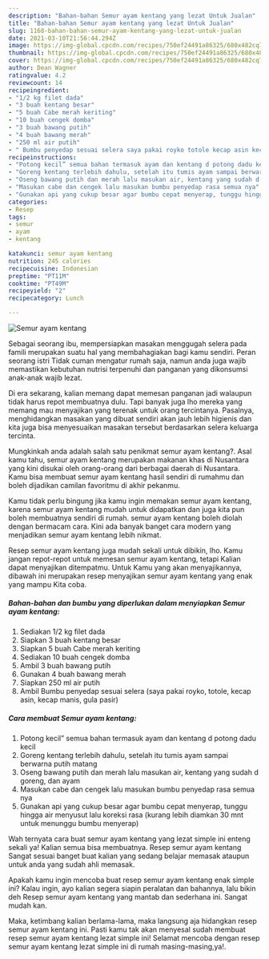 ```yaml
---
description: "Bahan-bahan Semur ayam kentang yang lezat Untuk Jualan"
title: "Bahan-bahan Semur ayam kentang yang lezat Untuk Jualan"
slug: 1168-bahan-bahan-semur-ayam-kentang-yang-lezat-untuk-jualan
date: 2021-03-10T21:56:44.294Z
image: https://img-global.cpcdn.com/recipes/750ef24491a86325/680x482cq70/semur-ayam-kentang-foto-resep-utama.jpg
thumbnail: https://img-global.cpcdn.com/recipes/750ef24491a86325/680x482cq70/semur-ayam-kentang-foto-resep-utama.jpg
cover: https://img-global.cpcdn.com/recipes/750ef24491a86325/680x482cq70/semur-ayam-kentang-foto-resep-utama.jpg
author: Dean Wagner
ratingvalue: 4.2
reviewcount: 14
recipeingredient:
- "1/2 kg filet dada"
- "3 buah kentang besar"
- "5 buah Cabe merah keriting"
- "10 buah cengek domba"
- "3 buah bawang putih"
- "4 buah bawang merah"
- "250 ml air putih"
- " Bumbu penyedap sesuai selera saya pakai royko totole kecap asin kecap manis gula pasir"
recipeinstructions:
- "Potong kecil” semua bahan termasuk ayam dan kentang d potong dadu kecil"
- "Goreng kentang terlebih dahulu, setelah itu tumis ayam sampai berwarna putih matang"
- "Oseng bawang putih dan merah lalu masukan air, kentang yang sudah d goreng, dan ayam"
- "Masukan cabe dan cengek lalu masukan bumbu penyedap rasa semua nya"
- "Gunakan api yang cukup besar agar bumbu cepat menyerap, tunggu hingga air menyusut lalu koreksi rasa (kurang lebih diamkan 30 mnt untuk menunggu bumbu menyerap)"
categories:
- Resep
tags:
- semur
- ayam
- kentang

katakunci: semur ayam kentang 
nutrition: 245 calories
recipecuisine: Indonesian
preptime: "PT11M"
cooktime: "PT49M"
recipeyield: "2"
recipecategory: Lunch

---
```



![Semur ayam kentang](https://img-global.cpcdn.com/recipes/750ef24491a86325/680x482cq70/semur-ayam-kentang-foto-resep-utama.jpg)

Sebagai seorang ibu, mempersiapkan masakan menggugah selera pada famili merupakan suatu hal yang membahagiakan bagi kamu sendiri. Peran seorang istri Tidak cuman mengatur rumah saja, namun anda juga wajib memastikan kebutuhan nutrisi terpenuhi dan panganan yang dikonsumsi anak-anak wajib lezat.

Di era  sekarang, kalian memang dapat memesan panganan jadi walaupun tidak harus repot membuatnya dulu. Tapi banyak juga lho mereka yang memang mau menyajikan yang terenak untuk orang tercintanya. Pasalnya, menghidangkan masakan yang dibuat sendiri akan jauh lebih higienis dan kita juga bisa menyesuaikan masakan tersebut berdasarkan selera keluarga tercinta. 



Mungkinkah anda adalah salah satu penikmat semur ayam kentang?. Asal kamu tahu, semur ayam kentang merupakan makanan khas di Nusantara yang kini disukai oleh orang-orang dari berbagai daerah di Nusantara. Kamu bisa membuat semur ayam kentang hasil sendiri di rumahmu dan boleh dijadikan camilan favoritmu di akhir pekanmu.

Kamu tidak perlu bingung jika kamu ingin memakan semur ayam kentang, karena semur ayam kentang mudah untuk didapatkan dan juga kita pun boleh membuatnya sendiri di rumah. semur ayam kentang boleh diolah dengan bermacam cara. Kini ada banyak banget cara modern yang menjadikan semur ayam kentang lebih nikmat.

Resep semur ayam kentang juga mudah sekali untuk dibikin, lho. Kamu jangan repot-repot untuk memesan semur ayam kentang, tetapi Kalian dapat menyajikan ditempatmu. Untuk Kamu yang akan menyajikannya, dibawah ini merupakan resep menyajikan semur ayam kentang yang enak yang mampu Kita coba.

<!--inarticleads1-->

##### Bahan-bahan dan bumbu yang diperlukan dalam menyiapkan Semur ayam kentang:

1. Sediakan 1/2 kg filet dada
1. Siapkan 3 buah kentang besar
1. Siapkan 5 buah Cabe merah keriting
1. Sediakan 10 buah cengek domba
1. Ambil 3 buah bawang putih
1. Gunakan 4 buah bawang merah
1. Siapkan 250 ml air putih
1. Ambil  Bumbu penyedap sesuai selera (saya pakai royko, totole, kecap asin, kecap manis, gula pasir)




<!--inarticleads2-->

##### Cara membuat Semur ayam kentang:

1. Potong kecil” semua bahan termasuk ayam dan kentang d potong dadu kecil
1. Goreng kentang terlebih dahulu, setelah itu tumis ayam sampai berwarna putih matang
1. Oseng bawang putih dan merah lalu masukan air, kentang yang sudah d goreng, dan ayam
1. Masukan cabe dan cengek lalu masukan bumbu penyedap rasa semua nya
1. Gunakan api yang cukup besar agar bumbu cepat menyerap, tunggu hingga air menyusut lalu koreksi rasa (kurang lebih diamkan 30 mnt untuk menunggu bumbu menyerap)




Wah ternyata cara buat semur ayam kentang yang lezat simple ini enteng sekali ya! Kalian semua bisa membuatnya. Resep semur ayam kentang Sangat sesuai banget buat kalian yang sedang belajar memasak ataupun untuk anda yang sudah ahli memasak.

Apakah kamu ingin mencoba buat resep semur ayam kentang enak simple ini? Kalau ingin, ayo kalian segera siapin peralatan dan bahannya, lalu bikin deh Resep semur ayam kentang yang mantab dan sederhana ini. Sangat mudah kan. 

Maka, ketimbang kalian berlama-lama, maka langsung aja hidangkan resep semur ayam kentang ini. Pasti kamu tak akan menyesal sudah membuat resep semur ayam kentang lezat simple ini! Selamat mencoba dengan resep semur ayam kentang lezat simple ini di rumah masing-masing,ya!.

